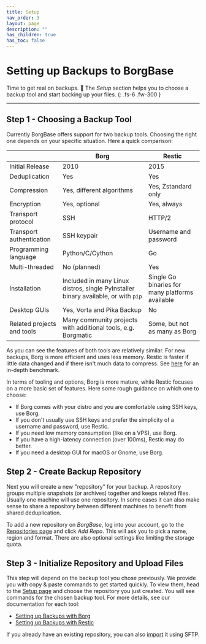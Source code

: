 ```yaml
---
title: Setup
nav_order: 3
layout: page
description: ""
has_children: true
has_toc: false
---
```

# Setting up Backups to BorgBase

Time to get real on backups. 💪 The *Setup* section helps you to choose a backup tool and start backing up your files.
{: .fs-6 .fw-300 }

---

## Step 1 - Choosing a Backup Tool

Currently BorgBase offers support for two backup tools. Choosing the right one depends on your specific situation. Here a quick comparison:

|                            | Borg                                                                              | Restic                                          |
|----------------------------|-----------------------------------------------------------------------------------|-------------------------------------------------|
| Initial Release            | 2010                                                                              | 2015                                            |
| Deduplication              | Yes                                                                               | Yes                                             |
| Compression                | Yes, different algorithms                                                         | Yes, Zstandard only                             |
| Encryption                 | Yes, optional                                                                     | Yes, always                                     |
| Transport protocol         | SSH                                                                               | HTTP/2                                          |
| Transport authentication             | SSH keypair                                                                       | Username and password              |
| Programming language       | Python/C/Cython                                                                   | Go                                              |
| Multi-threaded             | No (planned)                                                                      | Yes                                             |
| Installation               | Included in many Linux distros, single PyInstaller binary available, or with `pip` | Single Go binaries for many platforms available |
| Desktop GUIs               | Yes, Vorta and Pika Backup                                                        | No                                              |
| Related projects and tools | Many community projects with additional tools, e.g. Borgmatic                     | Some, but not as many as Borg                   |


As you can see the features of both tools are relatively similar. For new backups, Borg is more efficient and uses less memory. Restic is faster if little data changed and if there isn't much data to compress. See [here](https://github.com/borgbase/benchmarks) for an in-depth benchmark.

In terms of tooling and options, Borg is more mature, while Restic focuses on a more basic set of features. Here some rough guidance on which one to choose:

- If Borg comes with your distro and you are comfortable using SSH keys, use Borg.
- If you don't usually use SSH keys and prefer the simplicity of a username and password, use Restic.
- If you need low memory consumption (like on a VPS), use Borg.
- If you have a high-latency connection (over 100ms), Restic may do better.
- If you need a desktop GUI for macOS or Gnome, use Borg.


## Step 2 - Create Backup Repository

Next you will create a new "repository" for your backup. A repository groups multiple snapshots (or archives) together and keeps related files. Usually one machine will use one repository. In some cases it can also make sense to share a repository between different machines to benefit from shared deduplication.

To add a new repository on *BorgBase*, log into your account, go to the [Repositories page](https://www.borgbase.com/repositories) and click *Add Repo*. This will ask you to pick a name, region and format. There are also optional settings like limiting the storage quota.

## Step 3 - Initialize Repository and Upload Files

This step will depend on the backup tool you chose previously. We provide you with copy & paste commands to get started quickly. To view them, head to the [Setup page](https://www.borgbase.com/setup) and choose the repository you just created. You will see commands for the chosen backup tool. For more details, see our documentation for each tool:

- [Setting up Backups with Borg](borg)
- [Setting up Backups with Restic](restic)

If you already have an existing repository, you can also [import](import) it using SFTP.

